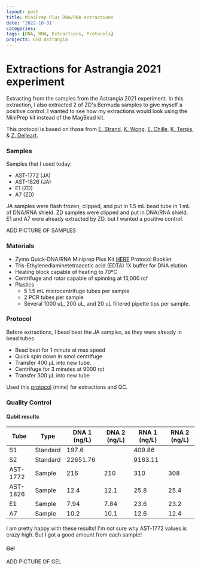 ```yaml
---
layout: post
title: MiniPrep Plus DNA/RNA extractions
date: '2022-10-31'
categories:
tags: [DNA, RNA, Extractions, Protocols]
projects: GSO Astrangia 
---
```


# Extractions for Astrangia 2021 experiment

Extracting from the samples from the Astrangia 2021 experiment. In this extraction, I also extracted 2 of ZD's Bermuda samples to give myself a positive control. I wanted to see how my extractions would look using the MiniPrep kit instead of the MagBead kit. 

This protocol is based on those from [E. Strand](https://github.com/emmastrand/EmmaStrand_Notebook/blob/master/_posts/2019-05-31-Zymo-Duet-RNA-DNA-Extraction-Protocol.md), [K. Wong](https://github.com/kevinhwong1/KevinHWong_Notebook/blob/master/_posts/2019-03-13-Zymo-DNA-RNA-Extract-P.astreoides-Genome.md), [E. Chille](https://echille.github.io/E.-Chille-Open-Lab-Notebook/Protocol-for-DNA-RNA-Extractions-of-Montipora-Coral-Larvae-Using-Zymo-Duet-Extraction-Kit/), [K. Terpis](https://zdellaert.github.io/ZD_Putnam_Lab_Notebook/Protocols_Zymo_Quick_DNA_RNA_Miniprep_Plus/), & [Z. Delleart](https://zdellaert.github.io/ZD_Putnam_Lab_Notebook/Protocols_Zymo_Quick_DNA_RNA_Miniprep_Plus/). 

### Samples 

Samples that I used today: 

- AST-1772 (JA)
- AST-1826 (JA)
- E1 (ZD)
- A7 (ZD)

JA samples were flash frozen, clipped, and put in 1.5 mL bead tube in 1 mL of DNA/RNA shield. ZD samples were clipped and put in DNA/RNA shield. E1 and A7 were already extracted by ZD, but I wanted a positive control. 

ADD PICTURE OF SAMPLES

### Materials 

- Zymo Quick-DNA/RNA Miniprep Plus Kit [HERE](https://files.zymoresearch.com/protocols/_d7003t_d7003_quick-dna-rna_miniprep_plus_kit.pdf) Protocol Booklet
- Tris-Ethylenediaminetetraacetic acid (EDTA) 1X buffer for DNA elution
- Heating block capable of heating to 70ºC
- Centrifuge and rotor capable of spinning at 15,000 rcf
- Plastics 
	- 5 1.5 mL microcentrifuge tubes per sample
	- 2 PCR tubes per sample
	- Several 1000 uL, 200 uL, and 20 uL filtered pipette tips per sample.

### Protocol 

Before extractions, I bead beat the JA samples, as they were already in bead tubes

- Bead beat for 1 minute at max speed 
- Quick spin down in smol centrifuge 
- Transfer 400 μL into new tube. 
- Centrifuge for 3 minutes at 9000 rct
- Transfer 300 μL into new tube

Used this [protocol](https://github.com/JillAshey/JillAshey_Putnam_Lab_Notebook/blob/master/_posts/2022-10-25-MiniprepPlus-DNA:RNA-extractions.md) (mine) for extractions and QC. 

### Quality Control 

#### Qubit results 

| Tube     | Type     | DNA 1 (ng/L) | DNA 2 (ng/L) | RNA 1 (ng/L) | RNA 2 (ng/L) |
| -------- | -------- | ------------ | ------------ | ------------ | ------------ |
| S1       | Standard | 197.6        |              | 409.86       |              |
| S2       | Standard | 22651.76     |              | 9163.11      |              |
| AST-1772 | Sample   | 216          | 210          | 310          | 308          |
| AST-1826 | Sample   | 12.4         | 12.1         | 25.8         | 25.4         |
| E1       | Sample   | 7.94         | 7.84         | 23.6         | 23.2         |
| A7       | Sample   | 10.2         | 10.1         | 12.6         | 12.4         |


I am pretty happy with these results! I'm not sure why AST-1772 values is crazy high. But I got a good amount from each sample! 

#### Gel 

ADD PICTURE OF GEL 


